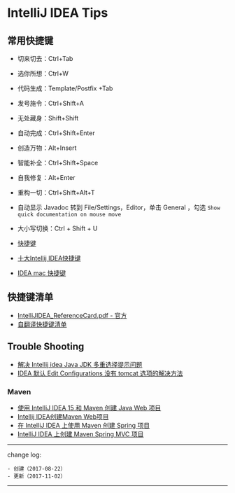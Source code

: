 # IntelliJ IDEA Tips

## 常用快捷键

* 切来切去：Ctrl+Tab
* 选你所想：Ctrl+W
* 代码生成：Template/Postfix +Tab
* 发号施令：Ctrl+Shift+A
* 无处藏身：Shift+Shift
* 自动完成：Ctrl+Shift+Enter
* 创造万物：Alt+Insert
* 智能补全：Ctrl+Shift+Space
* 自我修复：Alt+Enter
* 重构一切：Ctrl+Shift+Alt+T

* 自动显示 Javadoc
转到 File/Settings，Editor，单击 General ，勾选 `Show quick documentation on mouse move`

* 大小写切换：Ctrl + Shift + U

* [快捷键](http://wiki.jikexueyuan.com/project/intellij-idea-tutorial/keymap-introduce.html)
* [十大Intellij IDEA快捷键](http://blog.csdn.net/dc_726/article/details/42784275)
* [IDEA mac 快捷键](http://www.jianshu.com/p/157d7628ed1a)

## 快捷键清单

* [IntelliJIDEA_ReferenceCard.pdf - 官方](https://resources.jetbrains.com/storage/products/intellij-idea/docs/IntelliJIDEA_ReferenceCard.pdf)
* [自翻译快捷键清单](http://dl2.iteye.com/upload/attachment/0046/5036/4120c75b-7ac4-376f-b614-eff1814248d6.jpg)

## Trouble Shooting

* [解决 Intellij idea Java JDK 多重选择提示问题](http://blog.csdn.net/ruglcc/article/details/72627254)
* [IDEA 默认 Edit Configurations 没有 tomcat 选项的解决方法](http://qizixuan.blog.51cto.com/5648927/1851334)

### Maven

* [使用 IntelliJ IDEA 15 和 Maven 创建 Java Web 项目](http://blog.csdn.net/myarrow/article/details/50824793)
* [Intellij IDEA创建Maven Web项目](http://www.cnblogs.com/yxwkf/p/3999532.html)
* [在 IntelliJ IDEA 上使用 Maven 创建 Spring 项目](http://blog.csdn.net/icarus_wang/article/details/51414135)
* [IntelliJ IDEA 上创建 Maven Spring MVC 项目](http://www.cnblogs.com/Sinte-Beuve/p/5730553.html)

---

change log: 

	- 创建（2017-08-22）
	- 更新（2017-11-02）

---

